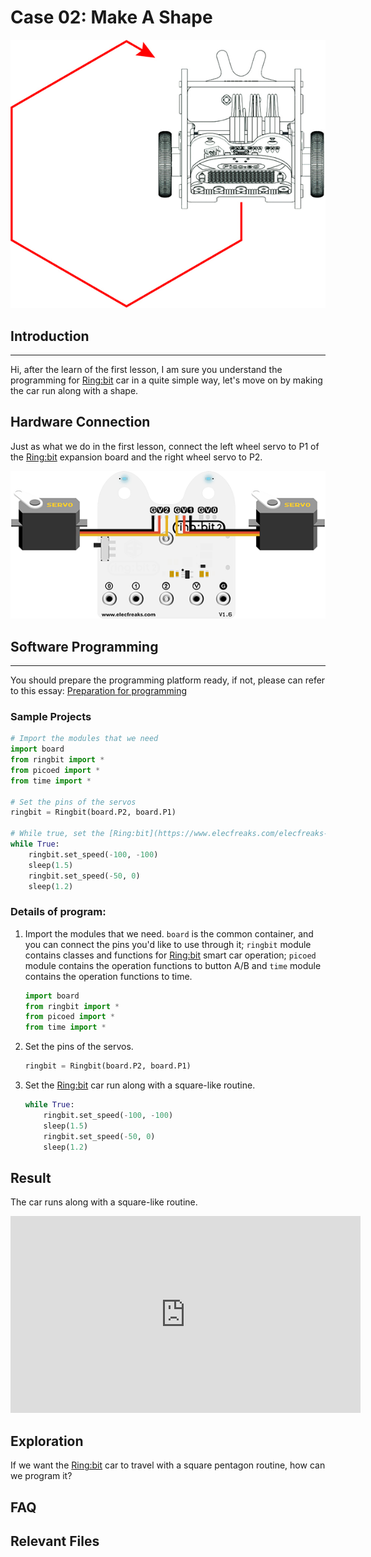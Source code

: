 # Case 02: Make A Shape

![](./images/case02.png)

## Introduction
---

Hi, after the learn of the first lesson, I am sure you understand the programming for [Ring:bit](https://www.elecfreaks.com/elecfreaks-micro-bit-ring-bit-v2-car-kit-without-micro-bit-board.html) car in a quite simple way, let's move on by making the car run along with a shape. 

## Hardware Connection

Just as what we do in the first lesson, connect the left wheel servo to P1 of the [Ring:bit](https://www.elecfreaks.com/elecfreaks-micro-bit-ring-bit-v2-car-kit-without-micro-bit-board.html) expansion board and the right wheel servo to P2.

![](./images/case.png)

## Software Programming
---

You should prepare the programming platform ready, if not, please can refer to this essay: [Preparation for programming](https://www.yuque.com/elecfreaks-learn/picoed/gxro38)

### Sample Projects

```python
# Import the modules that we need
import board
from ringbit import *
from picoed import *
from time import *

# Set the pins of the servos
ringbit = Ringbit(board.P2, board.P1)

# While true, set the [Ring:bit](https://www.elecfreaks.com/elecfreaks-micro-bit-ring-bit-v2-car-kit-without-micro-bit-board.html) car run along with a square-like routine
while True:
    ringbit.set_speed(-100, -100)
    sleep(1.5)
    ringbit.set_speed(-50, 0)
    sleep(1.2)
```
### Details of program:

1. Import the modules that we need. `board` is the common container, and you can connect the pins you'd like to use through it; `ringbit` module contains classes and functions for [Ring:bit](https://www.elecfreaks.com/elecfreaks-micro-bit-ring-bit-v2-car-kit-without-micro-bit-board.html) smart car operation;  `picoed` module contains the operation functions to button A/B and `time` module contains the operation functions to time. 

   ```python
   import board
   from ringbit import *
   from picoed import *
   from time import *
   ```

2. Set the pins of the servos.

   ```python
   ringbit = Ringbit(board.P2, board.P1)
   ```

3. Set the [Ring:bit](https://www.elecfreaks.com/elecfreaks-micro-bit-ring-bit-v2-car-kit-without-micro-bit-board.html) car run along with a square-like routine.

   ```python
   while True:
       ringbit.set_speed(-100, -100)
       sleep(1.5)
       ringbit.set_speed(-50, 0)
       sleep(1.2)
   ```

   
## Result

The car runs along with a square-like routine. 

<iframe width="560" height="315" src="https://www.youtube.com/embed/htsOxCZe_Nw" title="YouTube video player" frameborder="0" allow="accelerometer; autoplay; clipboard-write; encrypted-media; gyroscope; picture-in-picture" allowfullscreen></iframe>

## Exploration

If we want the [Ring:bit](https://www.elecfreaks.com/elecfreaks-micro-bit-ring-bit-v2-car-kit-without-micro-bit-board.html) car to travel with a square pentagon routine, how can we program it?

## FAQ

## Relevant Files
